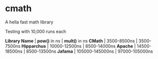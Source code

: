 # cmath
 A hella fast math library

 Testing with 10,000 runs each
 
 **Library Name** | **pow()** in ns | **mult()** in ns
 **CMath** | 3500-8500ns | 3500-7500ns
 **Hipparchus** | 10000-12500ns | 8500-14000ns
 **Apache** | 14500-18500ns | 8500-13500ns
 **Jafama** | 105000-145000ns | 97000-105000ns
 

